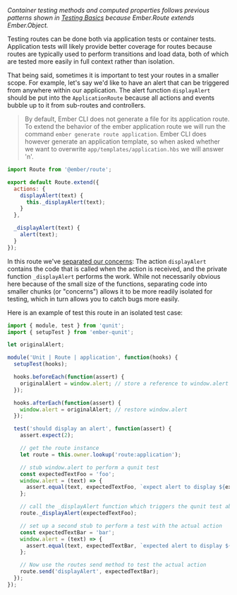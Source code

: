 _Container testing methods and computed properties follows previous patterns shown
in [Testing Basics] because Ember.Route extends Ember.Object._

Testing routes can be done both via application tests or container tests. Application tests
will likely provide better coverage for routes because routes are typically used
to perform transitions and load data, both of which are tested more easily in
full context rather than isolation.

That being said, sometimes it is important to test your routes in a smaller scope. For example,
let's say we'd like to have an alert that can be triggered from anywhere within
our application. The alert function `displayAlert` should be put into the
`ApplicationRoute` because all actions and events bubble up to it from
sub-routes and controllers.

> By default, Ember CLI does not generate a file for its application route.  To
> extend the behavior of the ember application route we will run the command
> `ember generate route application`.  Ember CLI does however generate an application
> template, so when asked whether we want to overwrite `app/templates/application.hbs`
> we will answer 'n'.

```app/routes/application.js
import Route from '@ember/route';

export default Route.extend({
  actions: {
    displayAlert(text) {
      this._displayAlert(text);
    }
  },

  _displayAlert(text) {
    alert(text);
  }
});
```

In this route we've [separated our concerns](http://en.wikipedia.org/wiki/Separation_of_concerns):
The action `displayAlert` contains the code that is called when the action is
received, and the private function `_displayAlert` performs the work. While not
necessarily obvious here because of the small size of the functions, separating
code into smaller chunks (or "concerns") allows it to be more readily isolated
for testing, which in turn allows you to catch bugs more easily.

Here is an example of test this route in an isolated test case:

```tests/unit/routes/application-test.js
import { module, test } from 'qunit';
import { setupTest } from 'ember-qunit';

let originalAlert;

module('Unit | Route | application', function(hooks) {
  setupTest(hooks);

  hooks.beforeEach(function(assert) {
    originalAlert = window.alert; // store a reference to window.alert
  });

  hooks.afterEach(function(assert) {
    window.alert = originalAlert; // restore window.alert
  });

  test('should display an alert', function(assert) {
    assert.expect(2);

    // get the route instance
    let route = this.owner.lookup('route:application');

    // stub window.alert to perform a qunit test
    const expectedTextFoo = 'foo';
    window.alert = (text) => {
      assert.equal(text, expectedTextFoo, `expect alert to display ${expectedTextFoo}`);
    };

    // call the _displayAlert function which triggers the qunit test above
    route._displayAlert(expectedTextFoo);

    // set up a second stub to perform a test with the actual action
    const expectedTextBar = 'bar';
    window.alert = (text) => {
      assert.equal(text, expectedTextBar, `expected alert to display ${expectedTextBar}`);
    };

    // Now use the routes send method to test the actual action
    route.send('displayAlert', expectedTextBar);
  });
});
```

[Testing Basics]: ../unit-testing-basics
[separated our concerns]: http://en.wikipedia.org/wiki/Separation_of_concerns
